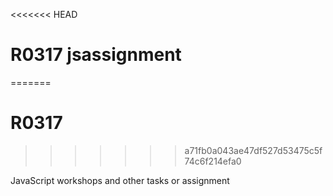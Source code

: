 <<<<<<< HEAD
# R0317 jsassignment
=======
# R0317
>>>>>>> a71fb0a043ae47df527d53475c5f74c6f214efa0

JavaScript workshops and other tasks or assignment
